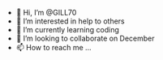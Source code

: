 - 👋 Hi, I’m @GILL70
- 👀 I’m interested in help to others
- 🌱 I’m currently learning coding
- 💞️ I’m looking to collaborate on December
- 📫 How to reach me ...

<!---
GILL70/GILL70 is a ✨ special ✨ repository because its `README.md` (this file) appears on your GitHub profile.
You can click the Preview link to take a look at your changes.
--->
